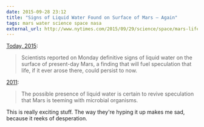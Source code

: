 ```yaml
---
date: 2015-09-28 23:12
title: "Signs of Liquid Water Found on Surface of Mars — Again"
tags: mars water science space nasa
external_url: http://www.nytimes.com/2015/09/29/science/space/mars-life-liquid-water.html?_r=2
---
```


[Today, 2015](http://www.nytimes.com/2015/09/29/science/space/mars-life-liquid-water.html?_r=2):

>Scientists reported on Monday definitive signs of liquid water on the surface of present-day Mars, a finding that will fuel speculation that life, if it ever arose there, could persist to now.

[2011](http://www.nytimes.com/2011/08/05/science/space/05mars.html):

>The possible presence of liquid water is certain to revive speculation that Mars is teeming with microbial organisms.

This is really exciting stuff. The way they're hyping it up makes me sad, because it reeks of desperation.
